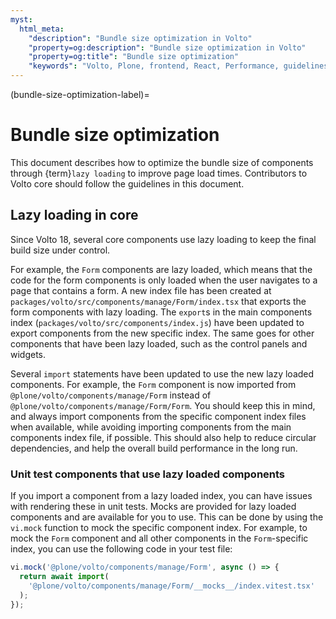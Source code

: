 ```yaml
---
myst:
  html_meta:
    "description": "Bundle size optimization in Volto"
    "property=og:description": "Bundle size optimization in Volto"
    "property=og:title": "Bundle size optimization"
    "keywords": "Volto, Plone, frontend, React, Performance, guidelines"
---
```


(bundle-size-optimization-label)=

# Bundle size optimization

This document describes how to optimize the bundle size of components through {term}`lazy loading` to improve page load times.
Contributors to Volto core should follow the guidelines in this document.


## Lazy loading in core

Since Volto 18, several core components use lazy loading to keep the final build size under control.

For example, the `Form` components are lazy loaded, which means that the code for the form components is only loaded when the user navigates to a page that contains a form.
A new index file has been created at `packages/volto/src/components/manage/Form/index.tsx` that exports the form components with lazy loading.
The `export`s in the main components index (`packages/volto/src/components/index.js`) have been updated to export components from the new specific index.
The same goes for other components that have been lazy loaded, such as the control panels and widgets.

Several `import` statements have been updated to use the new lazy loaded components.
For example, the `Form` component is now imported from `@plone/volto/components/manage/Form` instead of `@plone/volto/components/manage/Form/Form`.
You should keep this in mind, and always import components from the specific component index files when available, while avoiding importing components from the main components index file, if possible.
This should also help to reduce circular dependencies, and help the overall build performance in the long run.


### Unit test components that use lazy loaded components

If you import a component from a lazy loaded index, you can have issues with rendering these in unit tests.
Mocks are provided for lazy loaded components and are available for you to use.
This can be done by using the `vi.mock` function to mock the specific component index.
For example, to mock the `Form` component and all other components in the `Form`-specific index, you can use the following code in your test file:

```javascript
vi.mock('@plone/volto/components/manage/Form', async () => {
  return await import(
    '@plone/volto/components/manage/Form/__mocks__/index.vitest.tsx'
  );
});
```

